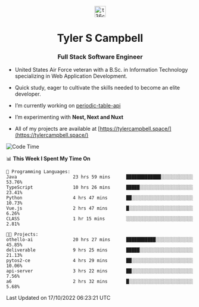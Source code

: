 <p align="center">
<a href="https://www.linkedin.com/in/t36campbell" target="blank"><img align="center" src="https://ik.imagekit.io/t36campbell/Portfolio/linkedin.png.original_m8bbGgPh6.png" alt="t36campbell" height="30" width="30" /></a>
</p>
<h1 align="center">Tyler S Campbell</h1>
<h3 align="center">Full Stack Software Engineer</h3>

* United States Air Force veteran with a B.Sc. in Information Technology specializing in Web Application Development. 

* Quick study, eager to cultivate the skills needed to become an elite developer.

* I’m currently working on [periodic-table-api](https://github.com/t36campbell/periodic-table-api)

* I’m experimenting with **Nest, Next and Nuxt**

* All of my projects are available at [https://tylercampbell.space/](https://tylercampbell.space/)

<!--START_SECTION:waka-->
![Code Time](http://img.shields.io/badge/Code%20Time-1%2C916%20hrs%207%20mins-blue)

📊 **This Week I Spent My Time On** 

```text
💬 Programming Languages: 
Java                     23 hrs 59 mins      █████████████░░░░░░░░░░░░   53.76% 
TypeScript               10 hrs 26 mins      █████░░░░░░░░░░░░░░░░░░░░   23.41% 
Python                   4 hrs 47 mins       ██░░░░░░░░░░░░░░░░░░░░░░░   10.73% 
Vue.js                   2 hrs 47 mins       █░░░░░░░░░░░░░░░░░░░░░░░░   6.26% 
CLASS                    1 hr 15 mins        ░░░░░░░░░░░░░░░░░░░░░░░░░   2.81%

🐱‍💻 Projects: 
othello-ai               20 hrs 27 mins      ███████████░░░░░░░░░░░░░░   45.85% 
deliverable              9 hrs 25 mins       █████░░░░░░░░░░░░░░░░░░░░   21.13% 
pytos2-ce                4 hrs 29 mins       ██░░░░░░░░░░░░░░░░░░░░░░░   10.06% 
api-server               3 hrs 22 mins       ██░░░░░░░░░░░░░░░░░░░░░░░   7.56% 
a6                       2 hrs 32 mins       █░░░░░░░░░░░░░░░░░░░░░░░░   5.68%

```


 Last Updated on 17/10/2022 06:23:21 UTC
<!--END_SECTION:waka-->
